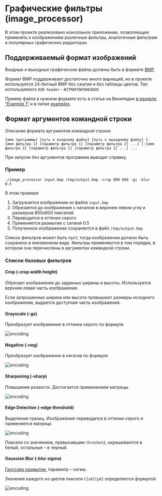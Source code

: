 # Графические фильтры (image_processor)

В этом проекте реализовано консольное приложение,
позволяющее применять к изображениям различные фильтры,
аналогичные фильтрам в популярных графических редакторах.

## Поддерживаемый формат изображений

Входные и выходные графические файлы должны быть в формате [BMP](http://en.wikipedia.org/wiki/BMP_file_format).

Формат BMP поддерживает достаточно много вариаций, но в проекте используется
24-битный BMP без сжатия и без таблицы цветов. Тип используемого `DIB header` - `BITMAPINFOHEADER`.

Пример файла в нужном формате есть в статье на Википедии [в разделе "Example 1"](https://en.wikipedia.org/wiki/BMP_file_format#Example_1)
и в папке [examples](examples).

## Формат аргументов командной строки

Описание формата аргументов командной строки:

`{имя программы} {путь к входному файлу} {путь к выходному файлу}
[-{имя фильтра 1} [параметр фильтра 1] [параметр фильтра 2] ...]
[-{имя фильтра 2} [параметр фильтра 1] [параметр фильтра 2] ...] ...`

При запуске без аргументов программа выводит справку.

### Пример
`./image_processor input.bmp /tmp/output.bmp -crop 800 600 -gs -blur 0.5`

В этом примере
1. Загружается изображение из файла `input.bmp`
2. Обрезается до изображения с началом в верхнем левом углу и размером 800х600 пикселей
3. Переводится в оттенки серого
4. Применяется размытие с сигмой 0.5
5. Полученное изображение сохраняется в файл `/tmp/output.bmp`

Список фильтров может быть пуст, тогда изображение должно быть сохранено в неизменном виде.
Фильтры применяются в том порядке, в котором они перечислены в аргументах командной строки.

### Список базовых фильтров

#### Crop (-crop width height)
Обрезает изображение до заданных ширины и высоты. Используется верхняя левая часть изображения.

Если запрошенные ширина или высота превышают размеры исходного изображения, выдается доступная часть изображения.

#### Grayscale (-gs)
Преобразует изображение в оттенки серого по формуле

![encoding](https://latex.codecogs.com/svg.image?R'%20=%20G'%20=%20B'%20=0.299%20R%20&plus;%200%20.587%20G%20&plus;%200%20.%20114%20B)

#### Negative (-neg)
Преобразует изображение в негатив по формуле

![encoding](https://latex.codecogs.com/svg.image?R'%20=%201%20-%20R,%20G'%20=%201%20-%20G,%20B'%20=%201%20-%20B)

#### Sharpening (-sharp)
Повышение резкости. Достигается применением матрицы

![encoding](https://latex.codecogs.com/svg.image?%5Cbegin%7Bbmatrix%7D%20&%20-1%20&%20%20%5C%5C-1%20&%205%20&%20-1%20%5C%5C%20&%20-1%20&%20%20%5C%5C%5Cend%7Bbmatrix%7D)

#### Edge Detection (-edge threshold)
Выделение границ. Изображение переводится в оттенки серого и применяется матрица

![encoding](https://latex.codecogs.com/svg.image?%5Cbegin%7Bbmatrix%7D%20&%20-1%20&%20%20%5C%5C-1%20&%204%20&%20-1%20%5C%5C%20&%20-1%20&%20%20%5C%5C%5Cend%7Bbmatrix%7D)

Пиксели со значением, превысившим `threshold`, окрашиваются в белый, остальные – в черный.

#### Gaussian Blur (-blur sigma)
[Гауссово размытие](https://ru.wikipedia.org/wiki/Размытие_по_Гауссу),
параметр – сигма.

Значение каждого из цветов пикселя `C[x0][y0]` определяется формулой

![encoding](https://latex.codecogs.com/svg.image?C%5Bx_0%5D%5By_0%5D%20=%20%5Csum_%7Bx=0,y=0%7D%5E%7Bwidth-1,%20height-1%7DC%5Bx%5D%5By%5D%5Cfrac%7B1%7D%7B%5Csqrt%5B%5D%7B2%5Cpi%5Csigma%5E2%7D%7De%5E%7B-%5Cfrac%7B%5Cleft%7Cx_o-x%5Cright%7C%5E2%20&plus;%20%5Cleft%7Cy_o-y%5Cright%7C%5E2%7D%7B2%5Csigma%5E2%7D%7D)
